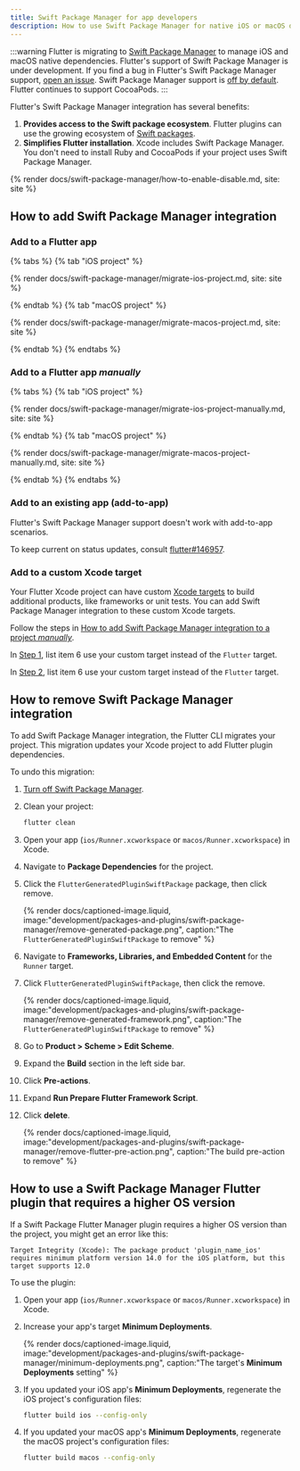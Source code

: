 ```yaml
---
title: Swift Package Manager for app developers
description: How to use Swift Package Manager for native iOS or macOS dependencies
---
```


:::warning
Flutter is migrating to [Swift Package Manager][] to manage iOS and macOS native
dependencies.
Flutter's support of Swift Package Manager is under development.
If you find a bug in Flutter's Swift Package Manager support,
[open an issue][].
Swift Package Manager support is [off by default][].
Flutter continues to support CocoaPods.
:::

Flutter's Swift Package Manager integration has several benefits:

1. **Provides access to the Swift package ecosystem**.
   Flutter plugins can use the growing ecosystem of [Swift packages][]. 
1. **Simplifies Flutter installation**.
   Xcode includes Swift Package Manager.
   You don't need to install Ruby and CocoaPods if your project uses
   Swift Package Manager.

[Swift Package Manager]: https://www.swift.org/documentation/package-manager/
[off by default]: #how-to-turn-on-swift-package-manager
[Swift packages]: https://swiftpackageindex.com/
[open an issue]: {{site.github}}/flutter/flutter/issues/new?template=2_bug.yml

{% render docs/swift-package-manager/how-to-enable-disable.md, site: site %}

## How to add Swift Package Manager integration

### Add to a Flutter app

{% tabs %}
{% tab "iOS project" %}

{% render docs/swift-package-manager/migrate-ios-project.md, site: site %}

{% endtab %}
{% tab "macOS project" %}

{% render docs/swift-package-manager/migrate-macos-project.md, site: site %}

{% endtab %}
{% endtabs %}

### Add to a Flutter app _manually_

{% tabs %}
{% tab "iOS project" %}

{% render docs/swift-package-manager/migrate-ios-project-manually.md, site: site %}

{% endtab %}
{% tab "macOS project" %}

{% render docs/swift-package-manager/migrate-macos-project-manually.md, site: site %}

{% endtab %}
{% endtabs %}

### Add to an existing app (add-to-app)

Flutter's Swift Package Manager support doesn't work with add-to-app scenarios.

To keep current on status updates, consult [flutter#146957][].

[flutter#146957]: https://github.com/flutter/flutter/issues/146957

### Add to a custom Xcode target

Your Flutter Xcode project can have custom [Xcode targets][] to build additional
products, like frameworks or unit tests.
You can add Swift Package Manager integration to these custom Xcode targets.

Follow the steps in
[How to add Swift Package Manager integration to a project _manually_][manualIntegration].

In [Step 1][manualIntegrationStep1], list item 6 use your custom target instead
of the `Flutter` target.

In [Step 2][manualIntegrationStep2], list item 6 use your custom target instead
of the `Flutter` target.

[Xcode targets]: https://developer.apple.com/documentation/xcode/configuring-a-new-target-in-your-project
[manualIntegration]: /packages-and-plugins/swift-package-manager/for-app-developers/#how-to-add-swift-package-manager-integration-to-a-flutter-app-manually
[manualIntegrationStep1]: /packages-and-plugins/swift-package-manager/for-app-developers/#step-1-add-fluttergeneratedpluginswiftpackage-package-dependency
[manualIntegrationStep2]: /packages-and-plugins/swift-package-manager/for-app-developers/#step-2-add-run-prepare-flutter-framework-script-pre-action

## How to remove Swift Package Manager integration

To add Swift Package Manager integration, the Flutter CLI migrates your project.
This migration updates your Xcode project to add Flutter plugin dependencies.

To undo this migration:

1. [Turn off Swift Package Manager][].

1. Clean your project:

   ```sh
   flutter clean
   ```

1. Open your app (`ios/Runner.xcworkspace` or `macos/Runner.xcworkspace`) in
   Xcode.

1. Navigate to **Package Dependencies** for the project.

1. Click the `FlutterGeneratedPluginSwiftPackage` package, then click
   <span class="material-symbols" translate="no">remove</span>.

   {% render docs/captioned-image.liquid, image:"development/packages-and-plugins/swift-package-manager/remove-generated-package.png", caption:"The `FlutterGeneratedPluginSwiftPackage` to remove" %}

1. Navigate to **Frameworks, Libraries, and Embedded Content** for the `Runner`
   target.

1. Click `FlutterGeneratedPluginSwiftPackage`, then click the
   <span class="material-symbols" translate="no">remove</span>.

   {% render docs/captioned-image.liquid, image:"development/packages-and-plugins/swift-package-manager/remove-generated-framework.png", caption:"The `FlutterGeneratedPluginSwiftPackage` to remove" %}

1. Go to **Product > Scheme > Edit Scheme**.

1. Expand the **Build** section in the left side bar.

1. Click **Pre-actions**.

1. Expand **Run Prepare Flutter Framework Script**.

1. Click **<span class="material-symbols" translate="no">delete</span>**.

   {% render docs/captioned-image.liquid, image:"development/packages-and-plugins/swift-package-manager/remove-flutter-pre-action.png", caption:"The build pre-action to remove" %}

[Turn off Swift Package Manager]: /packages-and-plugins/swift-package-manager/for-app-developers/#how-to-turn-off-swift-package-manager

## How to use a Swift Package Manager Flutter plugin that requires a higher OS version

If a Swift Package Flutter Manager plugin requires a higher OS version than
the project, you might get an error like this:

```plaintext
Target Integrity (Xcode): The package product 'plugin_name_ios' requires minimum platform version 14.0 for the iOS platform, but this target supports 12.0
```

To use the plugin:

1. Open your app (`ios/Runner.xcworkspace` or `macos/Runner.xcworkspace`) in
   Xcode.

1. Increase your app's target **Minimum Deployments**.

   {% render docs/captioned-image.liquid, image:"development/packages-and-plugins/swift-package-manager/minimum-deployments.png", caption:"The target's **Minimum Deployments** setting" %}

1. If you updated your iOS app's **Minimum Deployments**,
   regenerate the iOS project's configuration files:

   ```sh
   flutter build ios --config-only
   ```

1. If you updated your macOS app's **Minimum Deployments**,
   regenerate the macOS project's configuration files:

   ```sh
   flutter build macos --config-only
   ```
